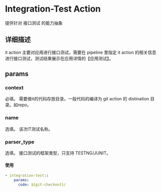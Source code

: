 # Integration-Test Action

提供针对 接口测试 的能力抽象

## 详细描述
it action 主要对应用进行接口测试，需要在 pipeline 里指定 it action 的相关信息进行接口测试，测试结果展示在应用详情的【应用测试】。

## params

### context

必填。
需要做it的代码存放目录。一般代码的编译为 git action 的 distination 目录。如repo。

### name

选填。
该次IT测试名称。

### parser_type

选填。
接口测试的框架类型，只支持 TESTNG/JUNIT。

#### 使用

```yml
- integration-test::
    params:
      code: ${git-checkout}/
```
